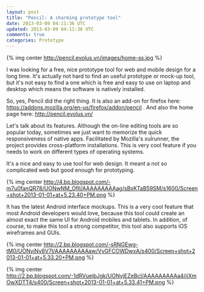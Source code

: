 ```yaml
---
layout: post
title: "Pencil: A charming prototype tool"
date: 2013-03-09 04:11:36 UTC
updated: 2013-03-09 04:11:36 UTC
comments: true
categories: Prototype
---
```


{% img center http://pencil.evolus.vn/images/home-ss.jpg %}

I was looking for a free, nice prototype tool for web and mobile design for a long time. It's actually not hard to find an useful prototype or mock-up tool, but it's not easy to find a one which is free and easy to use on laptop and desktop which means the software is natively installed.

So, yes, Pencil did the right thing. It is also an add-on for firefox here: https://addons.mozilla.org/en-us/firefox/addon/pencil . And also the home page here: http://pencil.evolus.vn/

Let's talk about its features. Although the on-line editing tools are so popular today, sometimes we just want to memorize the quick responsiveness of native apps. Facilitated by Mozilla's xulrunner, the project provides cross-platform installations. This is very cool feature if you needs to work on different types of operating systems.

It's a nice and easy to use tool for web design. It meant a not so complicated web but good enough for prototyping.

{% img center http://4.bp.blogspot.com/-m7u0fanQR78/UONwNM_OflI/AAAAAAAAAag/sBxKTaB59SM/s1600/Screen+shot+2013-01-01+at+5.23.40+PM.png %}

It has the latest Android interface mockups. This is a very cool feature that most Android developers would love, because this tool could create an almost exact the same UI for Android mobiles and tablets. In addition, of course, to make this tool a strong competitor, this tool also supports iOS wireframes and GUIs.

{% img center http://2.bp.blogspot.com/-sRNGEwg-tM0/UONyiNy8V7I/AAAAAAAAAaw/VyGFCOWDwxA/s400/Screen+shot+2013-01-01+at+5.33.20+PM.png %}

{% img center http://2.bp.blogspot.com/-1dRVueibJgk/UONyjEZeBcI/AAAAAAAAAa4/ijXmOwXDTT4/s400/Screen+shot+2013-01-01+at+5.33.41+PM.png %}
